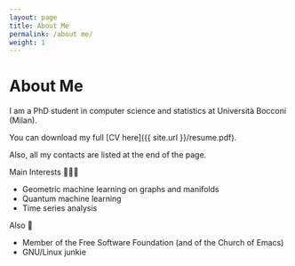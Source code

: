 ```yaml
---
layout: page
title: About Me
permalink: /about me/
weight: 1
---
```


# **About Me**

I am a PhD student in computer science and statistics at Università Bocconi (Milan).

You can download my full [CV here]({{ site.url }}/resume.pdf).

Also, all my contacts are listed at the end of the page.

Main Interests 🧙🏻‍♂️

* Geometric machine learning on graphs and manifolds
* Quantum machine learning
* Time series analysis

Also 👾

* Member of the Free Software Foundation (and of the Church of Emacs)
* GNU/Linux junkie
